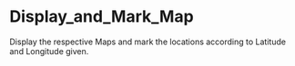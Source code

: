 # Display_and_Mark_Map
Display the respective Maps and mark the locations according to Latitude and Longitude given.
